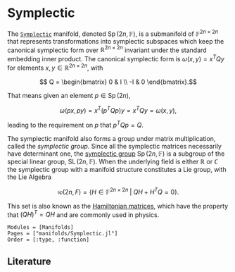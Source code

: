 # Symplectic 

The [`Symplectic`](@ref) manifold, denoted $\operatorname{Sp}(2n, \mathbb{F})$, is a submanifold of $\mathbb{F}^{2n \times 2n}$ that represents transformations into symplectic subspaces which keep the
canonical symplectic form over $\mathbb{R}^{2n \times 2n }$ invariant under the standard embedding inner product.
The canonical symplectic form is $\omega(x, y) = x^T Q y$ for elements $x, y \in \mathbb{R}^{2n \times 2n }$, with
````math
    Q = 
    \begin{bmatrix}
     0  &  I \\
    -I  &  0
    \end{bmatrix}.
```` 
That means given an element $p \in \operatorname{Sp}(2n)$, 
````math
    \omega (p x, p y) = x^T(p^TQp)y = x^TQy = \omega(x, y),
````
leading to the requirement on $p$ that $p^TQp = Q$.

The symplectic manifold also forms a group under matrix multiplication, called the $\textit{symplectic group}$. 
Since all the symplectic matrices necessarily have determinant one, the [symplectic group](https://en.wikipedia.org/wiki/Symplectic_group) 
$\operatorname{Sp}(2n, \mathbb{F})$ is a subgroup of the special linear group, $\operatorname{SL}(2n, \mathbb{F})$. When the underlying 
field is either $\mathbb{R}$ or $\mathbb{C}$ the symplectic group with a manifold structure constitutes a Lie group, with the Lie
Algebra 
````math
    \mathfrak{sp}(2n,F) = \{H \in \mathbb{F}^{2n \times 2n} \;|\; Q H + H^{T} Q = 0\}.
````
This set is also known as the [Hamiltonian matrices](https://en.wikipedia.org/wiki/Hamiltonian_matrix), which have the 
property that $(QH)^T = QH$ and are commonly used in physics.
 
```@autodocs
Modules = [Manifolds]
Pages = ["manifolds/Symplectic.jl"]
Order = [:type, :function]
```

## Literature
